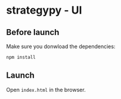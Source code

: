strategypy - UI
===

## Before launch
Make sure you donwload the dependencies:

    npm install

## Launch

Open `index.html` in the browser.